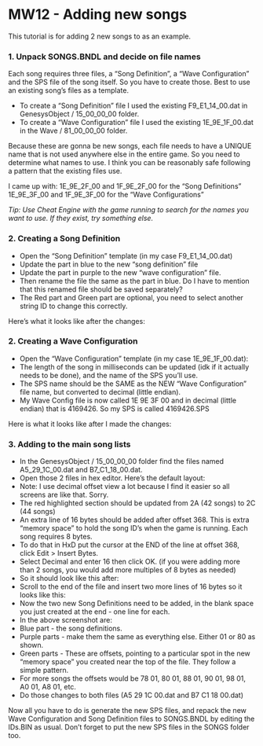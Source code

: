# MW12 - Adding new songs

This tutorial is for adding 2 new songs to as an example.

### 1\. Unpack SONGS.BNDL and decide on file names

Each song requires three files, a “Song Definition”, a “Wave Configuration” and the SPS file of the song itself. So you have to create those. Best to use an existing song’s files as a template.

* To create a “Song Definition” file I used the existing F9\_E1\_14\_00.dat in GenesysObject / 15\_00\_00\_00 folder.
* To create a “Wave Configuration” file I used the existing 1E\_9E\_1F\_00.dat in the Wave / 81\_00\_00\_00 folder.

Because these are gonna be new songs, each file needs to have a UNIQUE name that is not used anywhere else in the entire game. So you need to determine what names to use. I think you can be reasonably safe following a pattern that the existing files use.

I came up with:
1E\_9E\_2F\_00 and 1F\_9E\_2F\_00 for the “Song Definitions”
1E\_9E\_3F\_00 and 1F\_9E\_3F\_00 for the “Wave Configurations”

_Tip: Use Cheat Engine with the game running to search for the names you want to use. If they exist, try something else._

### 2\. Creating a Song Definition

* Open the “Song Definition” template (in my case F9\_E1\_14\_00.dat)
* Update the part in blue to the new “song definition” file
* Update the part in purple to the new “wave configuration” file.
* Then rename the file the same as the part in blue. Do I have to mention that this renamed file should be saved separately?
* The Red part and Green part are optional, you need to select another string ID to change this correctly.

Here’s what it looks like after the changes:

### 2\. Creating a Wave Configuration

* Open the “Wave Configuration” template (in my case 1E\_9E\_1F\_00.dat):
* The length of the song in milliseconds can be updated (idk if it actually needs to be done), and the name of the SPS you’ll use.
* The SPS name should be the SAME as the NEW “Wave Configuration” file name, but converted to decimal (little endian).
* My Wave Config file is now called 1E 9E 3F 00 and in decimal (little endian) that is 4169426. So my SPS is called 4169426.SPS

Here is what it looks like after I made the changes:

### 3\. Adding to the main song lists

* In the GenesysObject / 15\_00\_00\_00 folder find the files named A5\_29\_1C\_00.dat and B7\_C1\_18\_00.dat.
* Open those 2 files in hex editor. Here’s the default layout:
* Note: I use decimal offset view a lot because I find it easier so all screens are like that. Sorry.
* The red highlighted section should be updated from 2A (42 songs) to 2C (44 songs)
* An extra line of 16 bytes should be added after offset 368. This is extra “memory space” to hold the song ID’s when the game is running. Each song requires 8 bytes.
* To do that in HxD put the cursor at the END of the line at offset 368, click Edit > Insert Bytes.
* Select Decimal and enter 16 then click OK. (if you were adding more than 2 songs, you would add more multiples of 8 bytes as needed)
* So it should look like this after:
* Scroll to the end of the file and insert two more lines of 16 bytes so it looks like this:
* Now the two new Song Definitions need to be added, in the blank space you just created at the end - one line for each.
* In the above screenshot are:
* Blue part - the song definitions.
* Purple parts - make them the same as everything else. Either 01 or 80 as shown.
* Green parts - These are offsets, pointing to a particular spot in the new “memory space” you created near the top of the file. They follow a simple pattern.
* For more songs the offsets would be 78 01, 80 01, 88 01, 90 01, 98 01, A0 01, A8 01, etc.
* Do those changes to both files (A5 29 1C 00.dat and B7 C1 18 00.dat)

Now all you have to do is generate the new SPS files, and repack the new Wave Configuration and Song Definition files to SONGS.BNDL by editing the IDs.BIN as usual. Don’t forget to put the new SPS files in the SONGS folder too.
